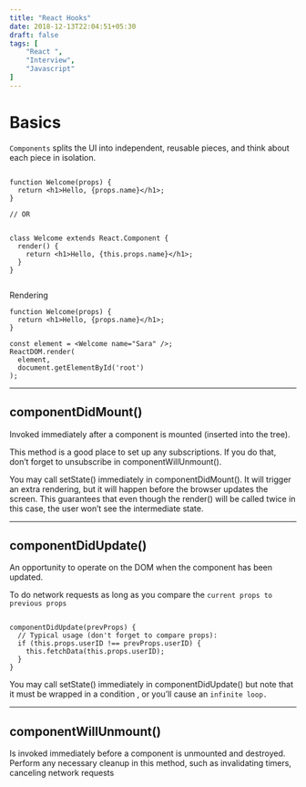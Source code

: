 ```yaml
---
title: "React Hooks"
date: 2018-12-13T22:04:51+05:30
draft: false
tags: [
    "React ",
    "Interview",
    "Javascript"
]
---
```

# Basics

`Components`  splits the UI into independent, reusable pieces, and think about each piece in isolation.


```

function Welcome(props) {
  return <h1>Hello, {props.name}</h1>;
}

// OR


class Welcome extends React.Component {
  render() {
    return <h1>Hello, {this.props.name}</h1>;
  }
}


```

Rendering

```
function Welcome(props) {
  return <h1>Hello, {props.name}</h1>;
}

const element = <Welcome name="Sara" />;
ReactDOM.render(
  element,
  document.getElementById('root')
);

```


-------
## componentDidMount()

Invoked immediately after a component is mounted (inserted into the tree). 

This method is a good place to set up any subscriptions. If you do that, don’t forget to unsubscribe in componentWillUnmount().


You may call setState() immediately in componentDidMount(). It will trigger an extra rendering, but it will happen before the browser updates the screen. This guarantees that even though the render() will be called twice in this case, the user won’t see the intermediate state. 


---
## componentDidUpdate()


An opportunity to operate on the DOM when the component has been updated. 

To do network requests as long as you compare the `current props to previous props` 


```

componentDidUpdate(prevProps) {
  // Typical usage (don't forget to compare props):
  if (this.props.userID !== prevProps.userID) {
    this.fetchData(this.props.userID);
  }
}

```


You may call setState() immediately in componentDidUpdate() but note that it must be wrapped in a condition , or you’ll cause an `infinite loop.`



---
## componentWillUnmount() 

Is invoked immediately before a component is unmounted and destroyed. Perform any necessary cleanup in this method, such as invalidating timers, canceling network requests